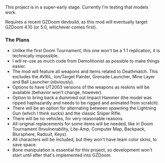 This project is in a super-early stage. Currently I'm testing that models work.

Requires a recent GZDoom devbuild, as this mod will eventually target GZDoom 4.10 (or 5.0, whichever comes first).

### The Plans

 - Unlike the first Doom Tournament, this one won't be a 1:1 replication, it is technically impossible.
 - I will re-use as much code from Demolitionist as possible to make things easier.
 - The mod will feature all weapons and items related to Deathmatch. This excludes the AVRiL, Ion/Target Painter, Grenade Launcher, Mine Layer and Ball Launcher (obviously).
 - Options to have UT2003 versions of the weapons as reskins will be available (behavior won't change, however).
 - Option to bring back a dummied out Impact Hammer (the model was ripped haphazardly and needs to be rigged and animated from scratch).
 - There will be an option for alternating between spawning the Lightning Gun (which I think sucks) and the classic Sniper Rifle.
 - There will be no vehicles, for very reasonable reasons.
 - All-original replacements for some items will be needed, like in Doom Tournament (Invulnerability, Lite-Amp, Computer Map, Backpack, Blursphere, Radsuit, Keys).
 - All characters will be included, but they won't have team color skins, to save space.
 - Bone manipulation is essential for this project, so development won't start until after that's implemented into GZDoom.
